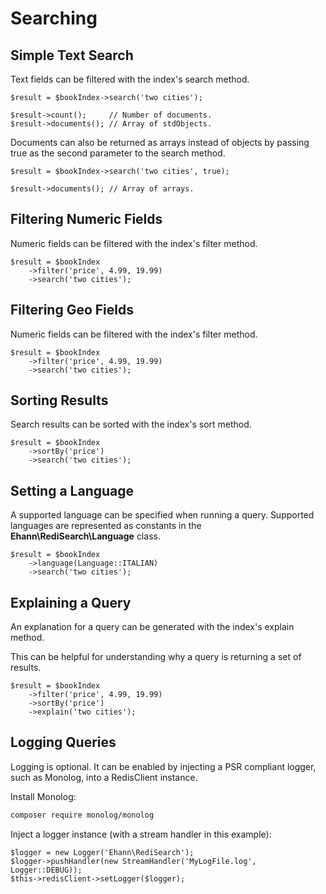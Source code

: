 # Searching

## Simple Text Search

Text fields can be filtered with the index's search method.

```php-inline
$result = $bookIndex->search('two cities');

$result->count();     // Number of documents.
$result->documents(); // Array of stdObjects.
```

Documents can also be returned as arrays instead of objects by passing true as the second parameter to the search method.

```php-inline
$result = $bookIndex->search('two cities', true);

$result->documents(); // Array of arrays.
```

## Filtering Numeric Fields

Numeric fields can be filtered with the index's filter method.

```php-inline
$result = $bookIndex
    ->filter('price', 4.99, 19.99)
    ->search('two cities');
```

## Filtering Geo Fields

Numeric fields can be filtered with the index's filter method.

```php-inline
$result = $bookIndex
    ->filter('price', 4.99, 19.99)
    ->search('two cities');
```

## Sorting Results

Search results can be sorted with the index's sort method.

```php-inline
$result = $bookIndex
    ->sortBy('price')
    ->search('two cities');
```

## Setting a Language

A supported language can be specified when running a query.
Supported languages are represented as constants in the **Ehann\RediSearch\Language** class.  

```php-inline
$result = $bookIndex
    ->language(Language::ITALIAN)
    ->search('two cities');
```

## Explaining a Query

An explanation for a query can be generated with the index's explain method.

This can be helpful for understanding why a query is returning a set of results.

```php-inline
$result = $bookIndex
    ->filter('price', 4.99, 19.99)
    ->sortBy('price')
    ->explain('two cities');
```

## Logging Queries

Logging is optional. It can be enabled by injecting a PSR compliant logger, such as Monolog, into a RedisClient instance.

Install Monolog:

```bash
composer require monolog/monolog
```

Inject a logger instance (with a stream handler in this example):

```php-inline
$logger = new Logger('Ehann\RediSearch');
$logger->pushHandler(new StreamHandler('MyLogFile.log', Logger::DEBUG));
$this->redisClient->setLogger($logger);
```
